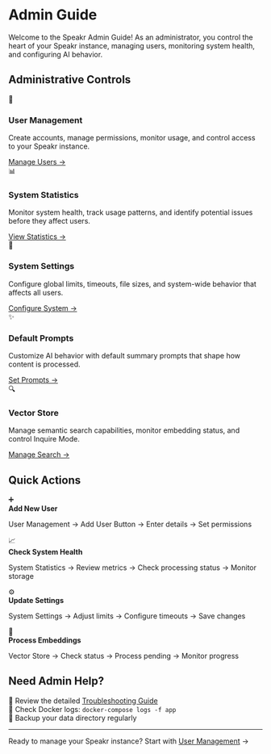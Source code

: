 # Admin Guide

Welcome to the Speakr Admin Guide! As an administrator, you control the heart of your Speakr instance, managing users, monitoring system health, and configuring AI behavior.

## Administrative Controls

<div class="guide-cards">
  <div class="guide-card">
    <div class="card-icon">👥</div>
    <h3>User Management</h3>
    <p>Create accounts, manage permissions, monitor usage, and control access to your Speakr instance.</p>
    <a href="user-management" class="card-link">Manage Users →</a>
  </div>
  
  <div class="guide-card">
    <div class="card-icon">📊</div>
    <h3>System Statistics</h3>
    <p>Monitor system health, track usage patterns, and identify potential issues before they affect users.</p>
    <a href="statistics" class="card-link">View Statistics →</a>
  </div>
  
  <div class="guide-card">
    <div class="card-icon">🔧</div>
    <h3>System Settings</h3>
    <p>Configure global limits, timeouts, file sizes, and system-wide behavior that affects all users.</p>
    <a href="system-settings" class="card-link">Configure System →</a>
  </div>
  
  <div class="guide-card">
    <div class="card-icon">✨</div>
    <h3>Default Prompts</h3>
    <p>Customize AI behavior with default summary prompts that shape how content is processed.</p>
    <a href="prompts" class="card-link">Set Prompts →</a>
  </div>
  
  <div class="guide-card">
    <div class="card-icon">🔍</div>
    <h3>Vector Store</h3>
    <p>Manage semantic search capabilities, monitor embedding status, and control Inquire Mode.</p>
    <a href="vector-store" class="card-link">Manage Search →</a>
  </div>
</div>

## Quick Actions

<div class="action-cards">
  <div class="action-card">
    <span class="action-icon">➕</span>
    <div>
      <strong>Add New User</strong>
      <p>User Management → Add User Button → Enter details → Set permissions</p>
    </div>
  </div>
  
  <div class="action-card">
    <span class="action-icon">📈</span>
    <div>
      <strong>Check System Health</strong>
      <p>System Statistics → Review metrics → Check processing status → Monitor storage</p>
    </div>
  </div>
  
  <div class="action-card">
    <span class="action-icon">⚙️</span>
    <div>
      <strong>Update Settings</strong>
      <p>System Settings → Adjust limits → Configure timeouts → Save changes</p>
    </div>
  </div>
  
  <div class="action-card">
    <span class="action-icon">🔄</span>
    <div>
      <strong>Process Embeddings</strong>
      <p>Vector Store → Check status → Process pending → Monitor progress</p>
    </div>
  </div>
</div>

## Need Admin Help?

<div class="help-section">
  <div class="help-item">
    <span class="help-icon">📖</span>
    <span>Review the detailed <a href="../troubleshooting.md">Troubleshooting Guide</a></span>
  </div>
  <div class="help-item">
    <span class="help-icon">🐛</span>
    <span>Check Docker logs: <code>docker-compose logs -f app</code></span>
  </div>
  <div class="help-item">
    <span class="help-icon">💾</span>
    <span>Backup your data directory regularly</span>
  </div>
</div>

---

Ready to manage your Speakr instance? Start with [User Management](user-management.md) →